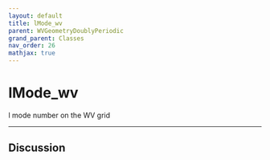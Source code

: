 ```yaml
---
layout: default
title: lMode_wv
parent: WVGeometryDoublyPeriodic
grand_parent: Classes
nav_order: 26
mathjax: true
---
```


#  lMode_wv

l mode number on the WV grid


---

## Discussion

  
